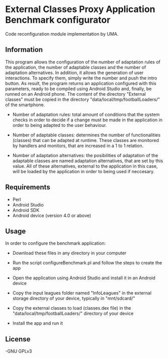 # External Classes Proxy Application Benchmark configurator

Code reconfiguration module implementation by UMA.

## Information

This program allows the configuration of the number of adaptation rules of the application, the number of adaptable classes and the number of adaptation alternatives. In addition, it allows the generation of user interactions. To specify them, simply write the number and push the intro button. As result, the program returns an application configured with this parameters, ready to be compiled using Android Studio and, finally, be runned on an Android phone. The content of the directory "External classes" must be copied in the directory "data/local/tmp/footballLoaders/" of the smartphone.

- Number of adaptation rules: total amount of conditions that the system checks in order to decide if a change must be made in the application in order to being adapted to the user behaviour.

- Number of adaptable classes: determines the number of functionalities (classes) that can be adapted at runtime. These classes are monitored by handlers and monitors, that are increased in a 1 to 1 relation.

- Number of adaptation alternatives: the posibilities of adaptation of the adaptable classes are named adaptation alternatives, that are set by this value. All of these alternatives, external to the application in this case, will be loaded by the application in order to being used if neccesary.

## Requirements

- Perl 
- Android Studio
- Android SDK
- Android device (version 4.0 or above)

## Usage

In order to configure the benchmark application:

- Download these files in any directory in your computer

- Run the script configureBenchmark.pl and follow the steps to create the app

- Open the application using Android Studio and install it in an Android device

- Copy the input leagues folder named "InfoLeagues" in the external
storage directory of your device, typically in "mnt/sdcard/"

- Copy the external classes to load (classes.dex file) in the "data/local/tmp/footballLoaders/"
directory of your device

- Install the app and run it

## License

-GNU GPLv3
